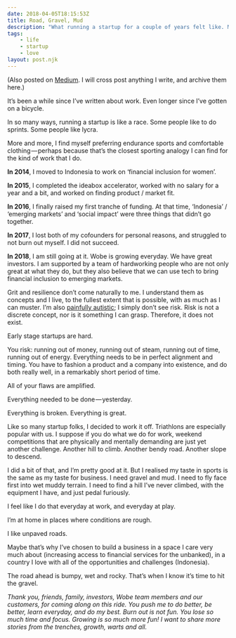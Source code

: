 ```yaml
---
date: 2018-04-05T18:15:53Z
title: Road, Gravel, Mud
description: "What running a startup for a couple of years felt like. Muddy."
tags:
    - life
    - startup
    - love
layout: post.njk
---
```


(Also posted on [Medium](https://medium.com/@skinnylatte/road-gravel-mud-583f771c9b73). I will cross post anything I write, and archive them here.)

It’s been a while since I’ve written about work. Even longer since I’ve gotten on a bicycle.

In so many ways, running a startup is like a race. Some people like to do sprints. Some people like lycra.

More and more, I find myself preferring endurance sports and comfortable clothing — perhaps because that’s the closest sporting analogy I can find for the kind of work that I do.

**In 2014**, I moved to Indonesia to work on ‘financial inclusion for women’.

**In 2015**, I completed the ideabox accelerator, worked with no salary for a year and a bit, and worked on finding product / market fit.

**In 2016**, I finally raised my first tranche of funding. At that time, ‘Indonesia’ / ‘emerging markets’ and ‘social impact’ were three things that didn’t go together.

**In 2017**, I lost both of my cofounders for personal reasons, and struggled to not burn out myself. I did not succeed.

**In 2018**, I am still going at it. Wobe is growing everyday. We have great investors. I am supported by a team of hardworking people who are not only great at what they do, but they also believe that we can use tech to bring financial inclusion to emerging markets.

Grit and resilience don’t come naturally to me. I understand them as concepts and I live, to the fullest extent that is possible, with as much as I can muster. I’m also [painfully autistic](http://t2online.com/lifestyle/autistic-start-up-founder-shares-story-daily-struggles-ours-hearts-breaking/cid/1.95815?utm_source=whatsapp&utm_medium=cpc&utm_campaign=wp4); I simply don’t see risk. Risk is not a discrete concept, nor is it something I can grasp. Therefore, it does not exist.

Early stage startups are hard.

You risk: running out of money, running out of steam, running out of time, running out of energy. Everything needs to be in perfect alignment and timing. You have to fashion a product and a company into existence, and do both really well, in a remarkably short period of time.

All of your flaws are amplified.

Everything needed to be done — yesterday.

Everything is broken. Everything is great.

Like so many startup folks, I decided to work it off. Triathlons are especially popular with us. I suppose if you do what we do for work, weekend competitions that are physically and mentally demanding are just yet another challenge. Another hill to climb. Another bendy road. Another slope to descend.

I did a bit of that, and I’m pretty good at it. But I realised my taste in sports is the same as my taste for business. I need gravel and mud. I need to fly face first into wet muddy terrain. I need to find a hill I’ve never climbed, with the equipment I have, and just pedal furiously.

I feel like I do that everyday at work, and everyday at play.

I’m at home in places where conditions are rough.

I like unpaved roads.

Maybe that’s why I’ve chosen to build a business in a space I care very much about (increasing access to financial services for the unbanked), in a country I love with all of the opportunities and challenges (Indonesia).

The road ahead is bumpy, wet and rocky. That’s when I know it’s time to hit the gravel.

*Thank you, friends, family, investors, Wobe team members and our customers, for coming along on this ride. You push me to do better, be better, learn everyday, and do my best. Burn out is not fun. You lose so much time and focus. Growing is so much more fun! I want to share more stories from the trenches, growth, warts and all.*
